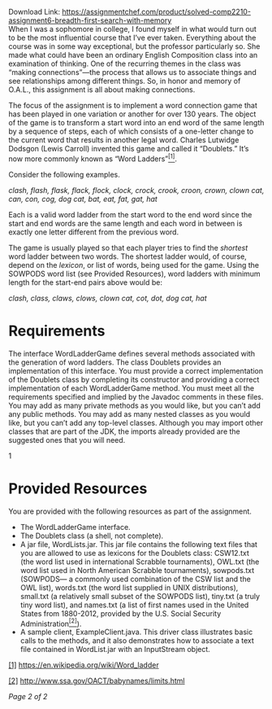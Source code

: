 Download Link: https://assignmentchef.com/product/solved-comp2210-assignment6-breadth-first-search-with-memory
<br>
When I was a sophomore in college, I found myself in what would turn out to be the most influential course that I’ve ever taken. Everything about the course was in some way exceptional, but the professor particularly so. She made what could have been an ordinary English Composition class into an examination of thinking. One of the recurring themes in the class was “making connections”—the process that allows us to associate things and see relationships among different things. So, in honor and memory of O.A.L., this assignment is all about making connections.

The focus of the assignment is to implement a word connection game that has been played in one variation or another for over 130 years. The object of the game is to transform a start word into an end word of the same length by a sequence of steps, each of which consists of a one-letter change to the current word that results in another legal word. Charles Lutwidge Dodsgon (Lewis Carroll) invented this game and called it “Doublets.” It’s now more commonly known as “Word Ladders”<a href="#_ftn1" name="_ftnref1"><sup>[1]</sup></a>.

Consider the following examples.

<em>clash, flash, flask, flack, flock, clock, crock, crook, croon, crown, clown cat, can, con, cog, dog cat, bat, eat, fat, gat, hat</em>

Each is a valid word ladder from the start word to the end word since the start and end words are the same length and each word in between is exactly one letter different from the previous word.

The game is usually played so that each player tries to find the <em>shortest </em>word ladder between two words. The shortest ladder would, of course, depend on the <em>lexicon</em>, or list of words, being used for the game. Using the SOWPODS word list (see Provided Resources), word ladders with minimum length for the start-end pairs above would be:

<em>clash, class, claws, clows, clown cat, cot, dot, dog cat, hat</em>

<h1>Requirements</h1>

The interface WordLadderGame defines several methods associated with the generation of word ladders. The class Doublets provides an implementation of this interface. You must provide a correct implementation of the Doublets class by completing its constructor and providing a correct implementation of each WordLadderGame method. You must meet all the requirements specified and implied by the Javadoc comments in these files. You may add as many private methods as you would like, but you can’t add any public methods. You may add as many nested classes as you would like, but you can’t add any top-level classes. Although you may import other classes that are part of the JDK, the imports already provided are the suggested ones that you will need.

1

<h1>Provided Resources</h1>

You are provided with the following resources as part of the assignment.

<ul>

 <li>The WordLadderGame interface.</li>

 <li>The Doublets class (a shell, not complete).</li>

 <li>A jar file, WordLists.jar. This jar file contains the following text files that you are allowed to use as lexicons for the Doublets class: CSW12.txt (the word list used in international Scrabble tournaments), OWL.txt (the word list used in North American Scrabble tournaments), sowpods.txt (SOWPODS— a commonly used combination of the CSW list and the OWL list), words.txt (the word list supplied in UNIX distributions), small.txt (a relatively small subset of the SOWPODS list), tiny.txt (a truly tiny word list), and names.txt (a list of first names used in the United States from 1880-2012, provided by the U.S. Social Security Administration<a href="#_ftn2" name="_ftnref2"><sup>[2]</sup></a>).</li>

 <li>A sample client, ExampleClient.java. This driver class illustrates basic calls to the methods, and it also demonstrates how to associate a text file contained in WordList.jar with an InputStream object.</li>

</ul>

<a href="#_ftnref1" name="_ftn1">[1]</a> <a href="https://en.wikipedia.org/wiki/Word_ladder">https://en.wikipedia.org/wiki/Word_ladder</a>

<a href="#_ftnref2" name="_ftn2">[2]</a> http://www.ssa.gov/OACT/babynames/limits.html

<em>Page 2 of 2</em>